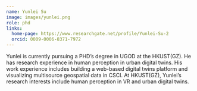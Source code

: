 ```yaml
---
name: Yunlei Su
image: images/yunlei.png
role: phd
links:
  home-page: https://www.researchgate.net/profile/Yunlei-Su-2
  orcid: 0009-0006-8371-7972
---
```


Yunlei is currently pursuing a PHD’s degree in UGOD at the HKUST(GZ). He has research experience in human perception in urban digital twins. His work experience includes building a web-based digital twins platform and visualizing multisource geospatial data in CSCI. At HKUST(GZ), Yunlei’s research interests include human perception in VR and urban digital twins.
